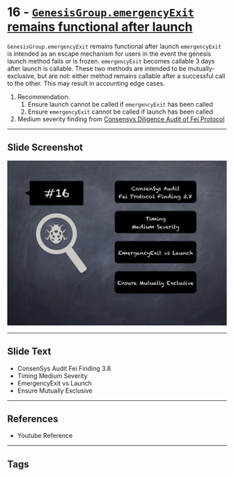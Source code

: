 
# 16 - [`GenesisGroup.emergencyExit` remains functional after launch](./`GenesisGroup.emergencyExit`%20remains%20functional%20after%20launch.md)

`GenesisGroup.emergencyExit` remains functional after launch `emergencyExit` is intended as an escape mechanism for users in the event the genesis launch method fails or is frozen. `emergencyExit` becomes callable 3 days after launch is callable. These two methods are intended to be mutually-exclusive, but are not: either method remains callable after a successful call to the other. This may result in accounting edge cases.

1. Recommendation: 
	1. Ensure launch cannot be called if `emergencyExit` has been called
	2. Ensure `emergencyExit` cannot be called if launch has been called
2. Medium severity finding from [Consensys Diligence Audit of Fei Protocol](https://consensys.net/diligence/audits/2021/01/fei-protocol/#genesisgroup-emergencyexit-remains-functional-after-launch)
___
## Slide Screenshot
![016.png](../../images/7.%20Audit%20Findings%20101/016.png)
___
## Slide Text
- ConsenSys Audit Fei Finding 3.8
- Timing Medium Severity
- EmergencyExit vs Launch
- Ensure Mutually Exclusive
___
## References
- Youtube Reference
___
## Tags
